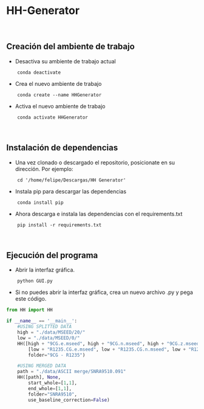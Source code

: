 # HH-Generator

<br>

## Creación del ambiente de trabajo

- Desactiva su ambiente de trabajo actual

```
    conda deactivate
```

- Crea el nuevo ambiente de trabajo

```
    conda create --name HHGenerator
```

- Activa el nuevo ambiente de trabajo

```
    conda activate HHGenerator
```

<br>

## Instalación de dependencias

- Una vez clonado o descargado el repositorio, posicionate en su dirección. Por ejemplo:

```
    cd '/home/felipe/Descargas/HH Generator'
```

- Instala pip para descargar las dependencias

```
    conda install pip
```

- Ahora descarga e instala las dependencias con el requirements.txt

```
    pip install -r requirements.txt
```

<br>

## Ejecución del programa

- Abrir la interfaz gráfica.

```
    python GUI.py
```

- Si no puedes abrir la interfaz gráfica, crea un nuevo archivo .py y pega este código.

```python
from HH import HH

if __name__ == '__main__':
    #USING SPLITTED DATA
    high = "./data/MSEED/20/"
    low = "./data/MSEED/0/"
    HH([high + "9CG.e.mseed", high + "9CG.n.mseed", high + "9CG.z.mseed"],
        [low + "R1235.CG.e.mseed", low + "R1235.CG.n.mseed", low + "R1235.CG.z.mseed"],
        folder="9CG - R1235")

    #USING MERGED DATA
    path = "./data/ASCII merge/SNRA9510.091"
    HH([path], None, 
        start_whole=[1,1], 
        end_whole=[1,1], 
        folder="SNRA9510",
        use_baseline_correction=False)

```

